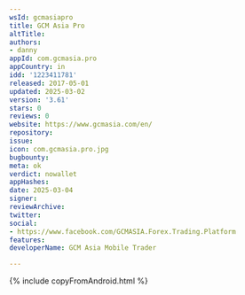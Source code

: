 ```yaml
---
wsId: gcmasiapro
title: GCM Asia Pro
altTitle: 
authors:
- danny
appId: com.gcmasia.pro
appCountry: in
idd: '1223411781'
released: 2017-05-01
updated: 2025-03-02
version: '3.61'
stars: 0
reviews: 0
website: https://www.gcmasia.com/en/
repository: 
issue: 
icon: com.gcmasia.pro.jpg
bugbounty: 
meta: ok
verdict: nowallet
appHashes: 
date: 2025-03-04
signer: 
reviewArchive: 
twitter: 
social:
- https://www.facebook.com/GCMASIA.Forex.Trading.Platform
features: 
developerName: GCM Asia Mobile Trader

---
```


{% include copyFromAndroid.html %}

